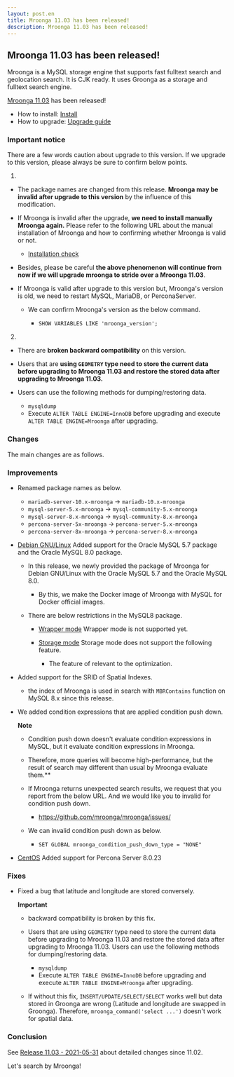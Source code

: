 ```yaml
---
layout: post.en
title: Mroonga 11.03 has been released!
description: Mroonga 11.03 has been released!
---
```


## Mroonga 11.03 has been released!

Mroonga is a MySQL storage engine that supports fast fulltext search
and geolocation search. It is CJK ready. It uses Groonga as a storage
and fulltext search engine.

[Mroonga 11.03](/docs/news.html#release-11-03) has been released!

* How to install: [Install](/docs/install.html)
* How to upgrade: [Upgrade guide](/docs/upgrade.html)

### Important notice

There are a few words caution about upgrade to this version.
If we upgrade to this version, please always be sure to confirm below points.

1.
  * The package names are changed from this release.
    **Mroonga may be invalid after upgrade to this version** by the influence of this modification.

  * If Mroonga is invalid after the upgrade, **we need to install manually Mroonga again.**
    Please refer to the following URL about the manual installation of Mroonga and how to confirming whether Mroonga is valid or not.

    * [Installation check](/docs/tutorial/installation_check.html)

  * Besides, please be careful **the above phenomenon will continue from now if we will upgrade mroonga to stride over a Mroonga 11.03**.

  * If Mroonga is valid after upgrade to this version but, Mroonga's version is old, we need to restart MySQL, MariaDB, or PerconaServer.

    * We can confirm Mroonga's version as the below command.

      * ``SHOW VARIABLES LIKE 'mroonga_version';``

2.
  * There are **broken backward compatibility** on this version.

  * Users that are **using ``GEOMETRY`` type need to store the current data before upgrading to Mroonga 11.03 and restore the stored data after upgrading to Mroonga 11.03.**

  * Users can use the following methods for dumping/restoring data.

    * ``mysqldump``
    * Execute ``ALTER TABLE ENGINE=InnoDB`` before upgrading and execute ``ALTER TABLE ENGINE=Mroonga`` after upgrading.

### Changes

The main changes are as follows.

### Improvements

* Renamed package names as below.

  * ``mariadb-server-10.x-mroonga`` -> ``mariadb-10.x-mroonga``
  * ``mysql-server-5.x-mroonga`` -> ``mysql-community-5.x-mroonga``
  * ``mysql-server-8.x-mroonga`` -> ``mysql-community-8.x-mroonga``
  * ``percona-server-5x-mroonga`` -> ``percona-server-5.x-mroonga``
  * ``percona-server-8x-mroonga`` -> ``percona-server-8.x-mroonga``

* [Debian GNU/Linux](/docs/install/debian.html) Added support for the Oracle MySQL 5.7 package and the Oracle MySQL 8.0 package.

  * In this release, we newly provided the package of Mroonga for Debian GNU/Linux with the Oracle MySQL 5.7 and the Oracle MySQL 8.0.

    * By this, we make the Docker image of Mroonga with MySQL for Docker official images.

  * There are below restrictions in the MySQL8 package.

    * [Wrapper mode](/docs/tutorial/wrapper.html) Wrapper mode is not supported yet.

    * [Storage mode](/docs/tutorial/storage.html) Storage mode does not support the following feature.

      * The feature of relevant to the optimization.

* Added support for the SRID of Spatial Indexes.

  * the index of Mroonga is used in search with ``MBRContains`` function on MySQL 8.x since this release.

* We added condition expressions that are applied condition push down.

  **Note**

    * Condition push down doesn't evaluate condition expressions in MySQL, but it evaluate condition expressions in Mroonga.

     * Therefore, more queries will become high-performance, but the result of search may different than usual by Mroonga evaluate them.**

     * If Mroonga returns unexpected search results, we request that you report from the below URL. And we would like you to invalid for condition push down.

       * https://github.com/mroonga/mroonga/issues/

     * We can invalid condition push down as below.

       * ``SET GLOBAL mroonga_condition_push_down_type = "NONE"``

* [CentOS](/docs/install/centos.html) Added support for Percona Server 8.0.23

### Fixes

* Fixed a bug that latitude and longitude are stored conversely.

  **Important**

     * backward compatibility is broken by this fix.

     * Users that are using ``GEOMETRY`` type need to store the current data before upgrading to Mroonga 11.03 and restore the stored data after upgrading to Mroonga 11.03.
     Users can use the following methods for dumping/restoring data.

       * ``mysqldump``
       * Execute ``ALTER TABLE ENGINE=InnoDB`` before upgrading and execute ``ALTER TABLE ENGINE=Mroonga`` after upgrading.

     * If without this fix, ``INSERT/UPDATE/SELECT/SELECT`` works well but data stored in Groonga are wrong (Latitude and longitude are swapped in Groonga). Therefore, ``mroonga_command('select ...')`` doesn't work for spatial data.

### Conclusion

See [Release 11.03 - 2021-05-31](/docs/news.html#release-11-03) about detailed changes since 11.02.

Let's search by Mroonga!
